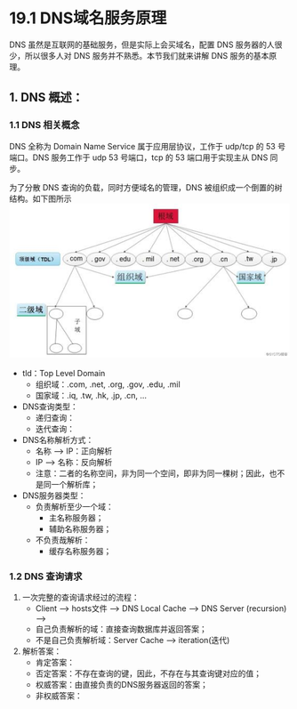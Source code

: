 # 19.1 DNS域名服务原理
DNS 虽然是互联网的基础服务，但是实际上会买域名，配置 DNS 服务器的人很少，所以很多人对 DNS 服务并不熟悉。本节我们就来讲解 DNS 服务的基本原理。

## 1. DNS 概述：
### 1.1 DNS 相关概念
DNS 全称为 Domain Name Service 属于应用层协议，工作于 udp/tcp 的 53 号端口。DNS 服务工作于 udp 53 号端口，tcp 的 53 端口用于实现主从 DNS 同步。

为了分散 DNS 查询的负载，同时方便域名的管理，DNS 被组织成一个倒置的树结构。如下图所示
![DNS](../images/19/dns_level.jpg)


- tld：Top Level Domain
	- 组织域：.com, .net, .org, .gov, .edu, .mil
	- 国家域：.iq, .tw, .hk, .jp, .cn, ...
- DNS查询类型：
	- 递归查询：
	- 迭代查询：
- DNS名称解析方式：
 	- 名称 --> IP：正向解析
	- IP --> 名称：反向解析
	- 注意：二者的名称空间，非为同一个空间，即非为同一棵树；因此，也不是同一个解析库；
- DNS服务器类型：
	- 负责解析至少一个域：
		- 主名称服务器；
		- 辅助名称服务器；
	- 不负责哉解析：
		- 缓存名称服务器；

### 1.2 DNS 查询请求
1. 一次完整的查询请求经过的流程：
	- Client --> hosts文件 --> DNS Local Cache --> DNS  Server (recursion) -->
	- 自己负责解析的域：直接查询数据库并返回答案；
	- 不是自己负责解析域：Server Cache --> iteration(迭代)
2. 解析答案：
	- 肯定答案：
	- 否定答案：不存在查询的键，因此，不存在与其查询键对应的值；
	- 权威答案：由直接负责的DNS服务器返回的答案；
	- 非权威答案：
